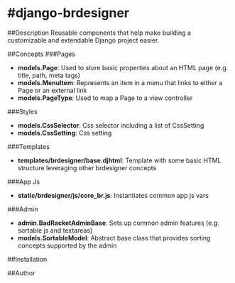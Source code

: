 #django-brdesigner
=================
##Description
Reusable components that help make building a customizable and extendable Django project easier.


##Concepts
###Pages
- **models.Page**: Used to store basic properties about an HTML page (e.g. title, path, meta tags)
- **models.MenuItem**: Represents an item in a menu that links to either a Page or an external link
- **models.PageType**: Used to map a Page to a view controller

###Styles
- **models.CssSelector**: Css selector including a list of CssSetting
- **models.CssSetting**: Css setting



###Templates
- **templates/brdesigner/base.djhtml**: Template with some basic HTML structure leveraging other brdesigner concepts

###App Js
- **static/brdesigner/js/core_br.js**: Instantiates common app js vars

###Admin
- **admin.BadRacketAdminBase**: Sets up common admin features (e.g. sortable js and textareas)
- **models.SortableModel**: Abstract base class that provides sorting concepts supported by the admin


##Installation

##Author
